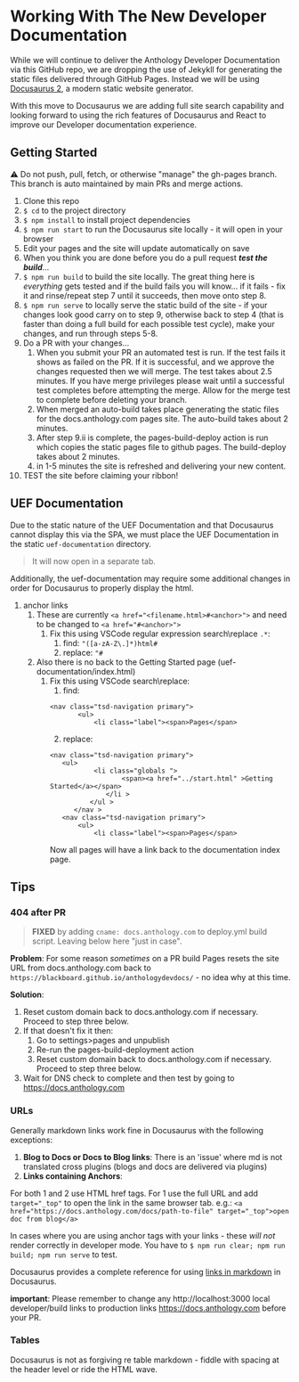 # Working With The New Developer Documentation

While we will continue to deliver the Anthology Developer Documentation via this GitHub repo, we are dropping the use of Jekykll for generating the static files delivered through GitHub Pages. Instead we will be using [Docusaurus 2](https://docusaurus.io/), a modern static website generator.

With this move to Docusaurus we are adding full site search capability and looking forward to using the rich features of Docusaurus and React to improve our Developer documentation experience.
## Getting Started

:warning: Do not push, pull, fetch, or otherwise "manage" the gh-pages branch. This branch is auto maintained by main PRs and merge actions.

1. Clone this repo
2. `$ cd` to the project directory
3. `$ npm install` to install project dependencies
4. `$ npm run start` to run the Docusaurus site locally - it will open in your browser
5. Edit your pages and the site will update automatically on save
6. When you think you are done before you do a pull request ***test the build***...
7. `$ npm run build` to build the site locally. The great thing here is *everything* gets tested and if the build fails you will know... if it fails - fix it and rinse/repeat step 7 until it succeeds, then move onto step 8.
8. `$ npm run serve` to locally serve the static build of the site - if your changes look good carry on to step 9, otherwise back to step 4 (that is faster than doing a full build for each possible test cycle), make your changes, and run through steps 5-8.
9. Do a PR with your changes...
   1.  When you submit your PR an automated test is run. If the test fails it shows as failed on the PR. If it is successful, and we approve the changes requested then we will merge. The test takes about 2.5 minutes. If you have merge privileges please wait until a successful test completes before attempting the merge. Allow for the merge test to complete before deleting your branch.
   2.  When merged an auto-build takes place generating the static files for the docs.anthology.com pages site. The auto-build takes about 2 minutes.
   3.  After step 9.ii is complete, the pages-build-deploy action is run which copies the static pages file to github pages. The build-deploy takes about 2 minutes.
   4.  in 1-5 minutes the site is refreshed and delivering your new content.
10. TEST the site before claiming your ribbon!

## UEF Documentation
Due to the static nature of the UEF Documentation and that Docusaurus cannot display this via the SPA, we must place the UEF Documentation in the static `uef-documentation` directory.

> It will now open in a separate tab.

Additionally, the uef-documentation may require some additional changes in order for Docusaurus to properly display the html.
1. anchor links
   1. These are currently `<a href="<filename.html>#<anchor>">` and need to be changed to `<a href="#<anchor>">`
      1. Fix this using VSCode regular expression search\replace `.*`:
         1. find:  `"([a-zA-Z\.]*)html#`
         2. replace: `"#`
   2. Also there is no back to the Getting Started page (uef-documentation/index.html)
      1. Fix this using VSCode search\replace:
         1. find: 
         ```
         <nav class="tsd-navigation primary">
				<ul>
					<li class="label"><span>Pages</span>
         ```
         2. replace:
         ```
         <nav class="tsd-navigation primary">
            <ul>
					<li class="globals ">
						   <span><a href="../start.html" >Getting Started</a></span>
					   </li >
				   </ul >
			   </nav >
			<nav class="tsd-navigation primary">
				<ul>
					<li class="label"><span>Pages</span>
         ```
         Now all pages will have a link back to the documentation index page.
## Tips
### 404 after PR
> **FIXED** by adding `cname: docs.anthology.com` to deploy.yml build script. Leaving below here "just in case".

**Problem**: For some reason _sometimes_ on a PR build Pages resets the site URL from docs.anthology.com back to `https://blackboard.github.io/anthologydevdocs/` - no idea why at this time.

**Solution**: 
1. Reset custom domain back to docs.anthology.com if necessary. Proceed to step three below.
2. If that doesn't fix it then:
   1. Go to settings>pages and unpublish 
   2. Re-run the pages-build-deployment action
   3. Reset custom domain back to docs.anthology.com if necessary. Proceed to step three below.
3. Wait for DNS check to complete and then test by going to https://docs.anthology.com
### URLs
Generally markdown links work fine in Docusaurus with the following exceptions:

1. **Blog to Docs or Docs to Blog links**: There is an 'issue' where md is not translated cross plugins (blogs and docs are delivered via plugins)
2. **Links containing Anchors**:  

For both 1 and 2 use HTML href tags. For 1 use the full URL and add `target="_top"` to open the link in the same browser tab. e.g.: `<a href="https://docs.anthology.com/docs/path-to-file" target="_top">open doc from blog</a>`

In cases where you are using anchor tags with your links - these *will not* render correctly in developer mode. You have to `$ npm run clear; npm run build; npm run serve` to test.

Docusaurus provides a complete reference for using [links in markdown](https://docusaurus.io/docs/markdown-features/links) in Docusaurus.

**important**: Please remember to change any http://localhost:3000 local developer/build links to production links https://docs.anthology.com before your PR.

### Tables
Docusaurus is not as forgiving re table markdown - fiddle with spacing at the header level or ride the HTML wave.
    
